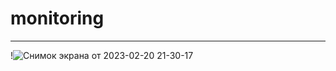 # monitoring
 
---
!![Снимок экрана от 2023-02-20 21-30-17](https://user-images.githubusercontent.com/95434302/221418167-1eb5e70d-4a7d-43a2-935f-ff0d625b650a.png)
